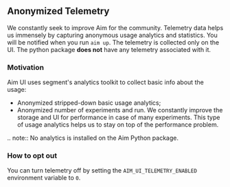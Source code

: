 ## Anonymized Telemetry
We constantly seek to improve Aim for the community. 
Telemetry data helps us immensely by capturing anonymous usage analytics and statistics. 
You will be notified when you run `aim up`.
The telemetry is collected only on the UI. 
The python package **does not** have any telemetry associated with it.

### Motivation
Aim UI uses segment's analytics toolkit to collect basic info about the usage:
- Anonymized stripped-down basic usage analytics;
- Anonymized number of experiments and run. We constantly improve the storage and UI for performance in case of many experiments. This type of usage analytics helps us to stay on top of the performance problem. 

.. note::
   No analytics is installed on the Aim Python package.

### How to opt out
You can turn telemetry off by setting the `AIM_UI_TELEMETRY_ENABLED` environment variable to `0`.
